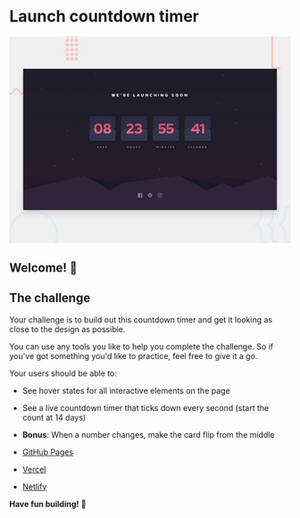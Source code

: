 # Launch countdown timer

![Design preview for the Launch countdown timer coding challenge](./design/desktop-preview.jpg)

## Welcome! 👋


## The challenge

Your challenge is to build out this countdown timer and get it looking as close to the design as possible.

You can use any tools you like to help you complete the challenge. So if you've got something you'd like to practice, feel free to give it a go.

Your users should be able to:

- See hover states for all interactive elements on the page
- See a live countdown timer that ticks down every second (start the count at 14 days)
- **Bonus**: When a number changes, make the card flip from the middle


- [GitHub Pages](https://pages.github.com/)
- [Vercel](https://vercel.com/)
- [Netlify](https://www.netlify.com/)



**Have fun building!** 🚀
